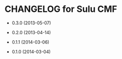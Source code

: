 CHANGELOG for Sulu CMF
======================

* 0.3.0 (2013-05-07)

* 0.2.0 (2013-04-14)

* 0.1.1 (2014-03-06)

* 0.1.0 (2014-03-04)
